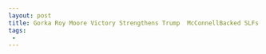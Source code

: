 ```yaml
---
layout: post
title: Gorka Roy Moore Victory Strengthens Trump  McConnellBacked SLFs Steven Law a Yellow Belly
tags:
 -
---
```


